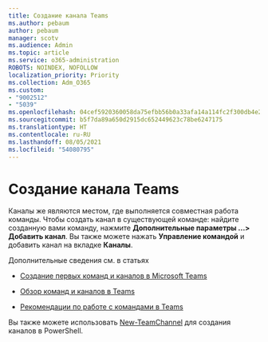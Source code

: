 ```yaml
---
title: Создание канала Teams
ms.author: pebaum
author: pebaum
manager: scotv
ms.audience: Admin
ms.topic: article
ms.service: o365-administration
ROBOTS: NOINDEX, NOFOLLOW
localization_priority: Priority
ms.collection: Adm_O365
ms.custom:
- "9002512"
- "5039"
ms.openlocfilehash: 04cef5920360058da75efbb56b0a33afa14a114fc2f300db4e26cdd8eef1aee2
ms.sourcegitcommit: b5f7da89a650d2915dc652449623c78be6247175
ms.translationtype: HT
ms.contentlocale: ru-RU
ms.lasthandoff: 08/05/2021
ms.locfileid: "54080795"
---
```

# <a name="create-a-teams-channel"></a>Создание канала Teams

Каналы же являются местом, где выполняется совместная работа команды. Чтобы создать канал в существующей команде: найдите созданную вами команду, нажмите **Дополнительные параметры ...> Добавить канал**. Вы также можете нажать **Управление командой** и добавить канал на вкладке **Каналы**.

Дополнительные сведения см. в статьях

- [Создание первых команд и каналов в Microsoft Teams](https://docs.microsoft.com/MicrosoftTeams/get-started-with-teams-create-your-first-teams-and-channels)

- [Обзор команд и каналов в Teams](https://docs.microsoft.com/microsoftteams/teams-channels-overview)

- [Рекомендации по работе с командами в Teams](https://docs.microsoft.com/MicrosoftTeams/best-practices-organizing)

Вы также можете использовать [New-TeamChannel](https://docs.microsoft.com/powershell/module/teams/new-teamchannel?view=teams-ps) для создания каналов в PowerShell. 
